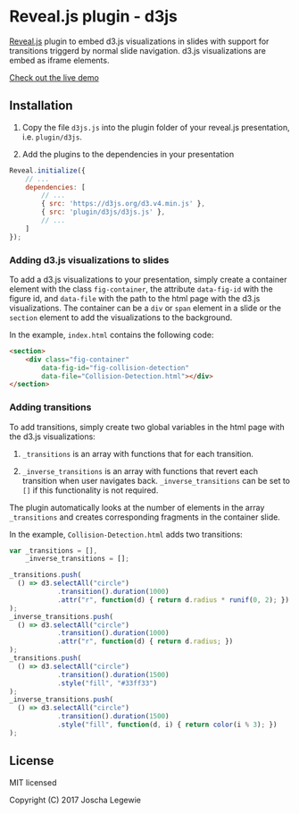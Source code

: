 # Reveal.js plugin - d3js

[Reveal.js](https://github.com/hakimel/reveal.js) plugin to embed d3.js visualizations in slides
with support for transitions triggerd by normal slide navigation. d3.js visualizations are embed as
iframe elements.

[Check out the live demo](http://jlegewie.github.io/reveal.js-d3js-plugin/demo/index.html)


## Installation

1. Copy the file `d3js.js` into the plugin folder of your reveal.js presentation, i.e. `plugin/d3js`.

2. Add the plugins to the dependencies in your presentation

```javascript
Reveal.initialize({
	// ...
	dependencies: [
		// ... 
		{ src: 'https://d3js.org/d3.v4.min.js' },
		{ src: 'plugin/d3js/d3js.js' },
		// ... 
	]
});
```

### Adding d3.js visualizations to slides

To add a d3.js visualizations to your presentation, simply create a container element with the
class `fig-container`, the attribute `data-fig-id` with the figure id, and `data-file` with the
path to the html page with the d3.js visualizations. The container can be a `div` or `span` element
in a slide or the `section` element to add the visualizations to the background.

In the example, `index.html` contains the following code:

```html
<section>
    <div class="fig-container"
        data-fig-id="fig-collision-detection"
        data-file="Collision-Detection.html"></div>
</section>
```

### Adding transitions

To add transitions, simply create two global variables in the html page with the d3.js
visualizations:

1. `_transitions` is an array with functions that for each transition.

2. `_inverse_transitions` is an array with functions that revert each transition when user
navigates back. `_inverse_transitions` can be set to `[]` if this functionality is not required.

The plugin automatically looks at the number of elements in the array `_transitions` and creates
corresponding fragments in the container slide.

In the example, `Collision-Detection.html` adds two transitions:

```javascript
var _transitions = [],
    _inverse_transitions = [];

_transitions.push(
  () => d3.selectAll("circle")
 			.transition().duration(1000)
 			.attr("r", function(d) { return d.radius * runif(0, 2); })
);
_inverse_transitions.push(
  () => d3.selectAll("circle")
  			.transition().duration(1000)
  			.attr("r", function(d) { return d.radius; })
);
_transitions.push(
  () => d3.selectAll("circle")
  			.transition().duration(1500)
  			.style("fill", "#33ff33")
);
_inverse_transitions.push(
  () => d3.selectAll("circle")
  			.transition().duration(1500)
  			.style("fill", function(d, i) { return color(i % 3); })
);
```


## License

MIT licensed

Copyright (C) 2017 Joscha Legewie
